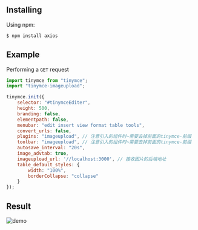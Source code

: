 ## Installing

Using npm:

```bash
$ npm install axios
```
## Example

Performing a `GET` request

```js
import tinymce from "tinymce";
import "tinymce-imageupload";

tinymce.init({
    selector: "#tinymceEditer",
    height: 500,
    branding: false,
    elementpath: false,
    menubar: "edit insert view format table tools",
    convert_urls: false,
    plugins: "imageupload", // 注意引入的组件时~需要去掉前面的tinymce-前缀
    toolbar: "imageupload", // 注意引入的组件时~需要去掉前面的tinymce-前缀
    autosave_interval: "20s",
    image_advtab: true,
    imageupload_url: '//localhost:3000', // 接收图片的后端地址
    table_default_styles: {
        width: "100%",
        borderCollapse: "collapse"
    }
});
```

## Result

![demo](https://raw.githubusercontent.com/x-shadow-x/tinymce-imageupload/master/demo.gif)